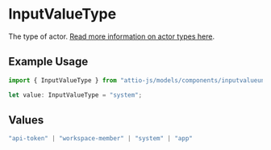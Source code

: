 # InputValueType

The type of actor. [Read more information on actor types here](/docs/actors).

## Example Usage

```typescript
import { InputValueType } from "attio-js/models/components/inputvalueunion.js";

let value: InputValueType = "system";
```

## Values

```typescript
"api-token" | "workspace-member" | "system" | "app"
```